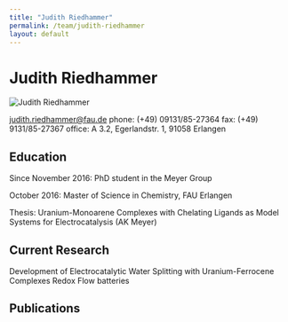 ```yaml
---
title: "Judith Riedhammer"
permalink: /team/judith-riedhammer
layout: default
---
```


# Judith Riedhammer


![Judith Riedhammer](/assets/img/jr_page.jpg)
 
[judith.riedhammer@fau.de](mailto:judith.riedhammer@fau.de)
phone: (+49) 09131/85-27364
fax:  (+49) 9131/85-27367
office: A 3.2, Egerlandstr. 1, 91058 Erlangen

## Education

Since November 2016:
PhD student in the Meyer Group

October 2016:
Master of Science in Chemistry, FAU Erlangen 

Thesis: Uranium-Monoarene Complexes with Chelating Ligands as Model Systems for Electrocatalysis (AK Meyer)

## Current Research

Development of Electrocatalytic Water Splitting with Uranium-Ferrocene Complexes 
Redox Flow batteries

## Publications